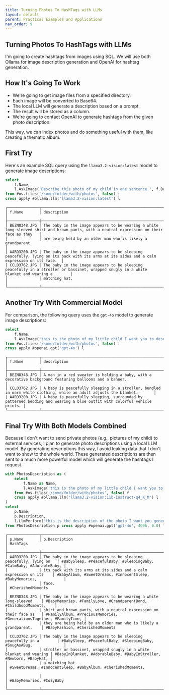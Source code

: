 ```yaml
---
title: Turning Photos To HashTags with LLMs
layout: default
parent: Practical Examples and Applications
nav_order: 9
---
```


## Turning Photos To HashTags with LLMs

I'm going to create hashtags from images using SQL. We will use both Ollama for image description generation and OpenAI for hashtag generation.

## How It's Going To Work
- We're going to get image files from a specified directory.
- Each image will be converted to Base64.
- The local LLM will generate a description based on a prompt.
- The result will be stored as a column.
- We're going to contact OpenAI to generate hashtags from the given photo description.

This way, we can index photos and do something useful with them, like creating a thematic album.

## First Try
Here's an example SQL query using the `llama3.2-vision:latest` model to generate image descriptions:

```sql
select 
    f.Name, 
    l.AskImage('Describe this photo of my child in one sentence.', f.Base64File()) as description 
from #os.files('/some/folder/with/photos', false) f 
cross apply #ollama.llm('llama3.2-vision:latest') l
```

```
┌──────────────┬───────────────────────────────────────────────────────────────────────────────────────────────────────────────────────────────────────────┐
│ f.Name       │ description                                                                                                                               │
├──────────────┼───────────────────────────────────────────────────────────────────────────────────────────────────────────────────────────────────────────┤
│ BEZN8348.JPG │ The baby in the image appears to be wearing a white long-sleeved shirt and brown pants, with a neutral expression on their face as they   │
│              │ are being held by an older man who is likely a grandparent.                                                                               │
│ AARD3200.JPG │ The baby in the image appears to be sleeping peacefully, lying on its back with its arms at its sides and a calm expression on its face.  │
│ CCLO3762.JPG │ The baby in the image appears to be sleeping peacefully in a stroller or bassinet, wrapped snugly in a white blanket and wearing a        │
│              │ matching hat.                                                                                                                             │
└──────────────┴───────────────────────────────────────────────────────────────────────────────────────────────────────────────────────────────────────────┘
```

## Another Try With Commercial Model
For comparison, the following query uses the `gpt-4o` model to generate image descriptions:

```sql
select 
    f.Name, 
    l.AskImage('this is the photo of my little child I want you to describe. Be conscise, use only single statement.', f.Base64File()) as description 
from #os.files('/some/folder/with/photos', false) f 
cross apply #openai.gpt('gpt-4o') l
```

```
┌──────────────┬────────────────────────────────────────────────────────────────────────────────────────────────────────────────────────────────────────┐
│ f.Name       │ description                                                                                                            │
├──────────────┼────────────────────────────────────────────────────────────────────────────────────────────────────────────────────────────────────────┤
│ BEZN8348.JPG │ A man in a red sweater is holding a baby, with a decorative background featuring balloons and a banner.                │
│ CCLO3762.JPG │ A baby is peacefully sleeping in a stroller, bundled in warm white clothing, while an adult adjusts the blanket.       │
│ AARD3200.JPG │ A baby is peacefully sleeping, surrounded by patterned bedding and wearing a blue outfit with colorful vehicle prints. │
└──────────────┴────────────────────────────────────────────────────────────────────────────────────────────────────────────────────────┘
```

## Final Try With Both Models Combined
Because I don't want to send private photos (e.g., pictures of my child) to external services, I plan to generate photo descriptions using a local LLM model. By generating descriptions this way, I avoid leaking data that I don't want to show to the whole world. These generated descriptions are then sent to a much more powerful model which will generate the hashtags I request.

```sql
with PhotosDescription as (
    select 
        f.Name as Name, 
        l.AskImage('this is the photo of my little child I want you to describe. Be conscise, use only single statement.', f.Base64File()) as Description 
    from #os.files('/some/folder/with/photos', false) f 
    cross apply #ollama.llm('llama3.2-vision:11b-instruct-q4_K_M') l
)
select
    p.Name,
    p.Description,
    l.LlmPerform('this is the description of the photo I want you generate hashtags for. It comes from my child photo album. Return only hashtags separated with comma (#something, #somethingElse). Comma is very important to separate hashtags. Dont forget about it. No description or explanation.', p.Description) as HashTags
from PhotosDescription p cross apply #openai.gpt('gpt-4o', 4096, 0.0) l
```

```
┌──────────────┬─────────────────────────────────────────────────────────────────────┬─────────────────────────────────────────────────────────────────────┐
│ p.Name       │ p.Description                                                       │ HashTags                                                            │
├──────────────┼─────────────────────────────────────────────────────────────────────┼─────────────────────────────────────────────────────────────────────┤
│ AARD3200.JPG │ The baby in the image appears to be sleeping peacefully, lying on   │ #BabySleep, #PeacefulBaby, #SleepingBaby, #CalmBaby, #AdorableBaby, │
│              │ its back with its arms at its sides and a calm expression on its    │ #BabyAlbum, #SweetDreams, #InnocentSleep, #BabyMemories,            │
│              │ face.                                                               │ #CherishedMoments                                                   │
│ BEZN8348.JPG │ The baby in the image appears to be wearing a white long-sleeved    │ #BabyMemories, #FamilyLove, #GrandparentBond, #ChildhoodMoments,    │
│              │ shirt and brown pants, with a neutral expression on their face as   │ #FamilyAlbum, #PreciousMemories, #GenerationsTogether, #FamilyTime, │
│              │ they are being held by an older man who is likely a grandparent.    │ #BabyFashion, #CherishedMoments                                     │
│ CCLO3762.JPG │ The baby in the image appears to be sleeping peacefully in a        │ #BabySleep, #PeacefulBaby, #SleepingBaby, #SnugAsABug,              │
│              │ stroller or bassinet, wrapped snugly in a white blanket and wearing │ #BabyInBlanket, #AdorableBaby, #BabyInStroller, #Newborn, #BabyHat, │
│              │ a matching hat.                                                     │ #SweetDreams, #InnocentSleep, #BabyAlbum, #CherishedMoments,        │
│              │                                                                     │ #BabyMemories, #CozyBaby                                            │
└──────────────┴─────────────────────────────────────────────────────────────────────┴─────────────────────────────────────────────────────────────────────┘
```
